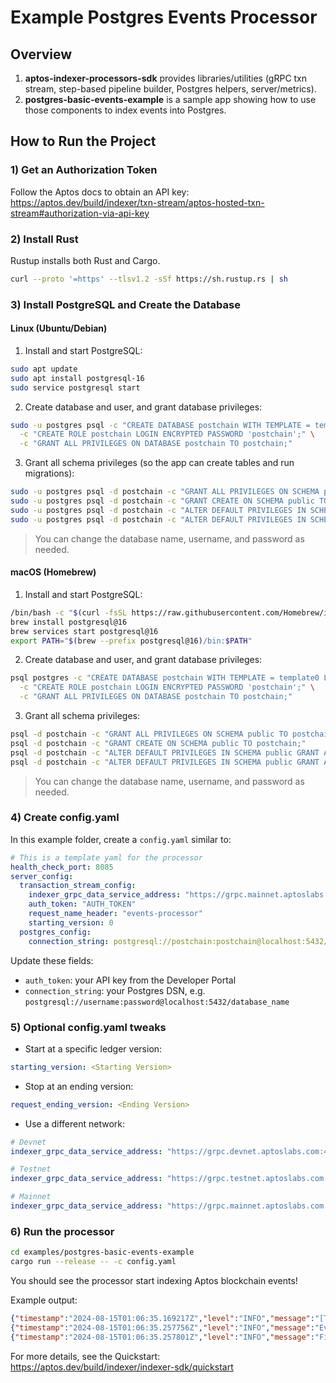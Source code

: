 # Example Postgres Events Processor

## Overview

1. **aptos-indexer-processors-sdk** provides libraries/utilities (gRPC txn stream, step-based pipeline builder, Postgres helpers, server/metrics).
2. **postgres-basic-events-example** is a sample app showing how to use those components to index events into Postgres.

## How to Run the Project

### 1) Get an Authorization Token
Follow the Aptos docs to obtain an API key: https://aptos.dev/build/indexer/txn-stream/aptos-hosted-txn-stream#authorization-via-api-key

### 2) Install Rust
Rustup installs both Rust and Cargo.

```bash
curl --proto '=https' --tlsv1.2 -sSf https://sh.rustup.rs | sh
```

### 3) Install PostgreSQL and Create the Database

#### Linux (Ubuntu/Debian)

1) Install and start PostgreSQL:
```bash
sudo apt update
sudo apt install postgresql-16
sudo service postgresql start
```

2) Create database and user, and grant database privileges:
```bash
sudo -u postgres psql -c "CREATE DATABASE postchain WITH TEMPLATE = template0 LC_COLLATE = 'C.UTF-8' LC_CTYPE = 'C.UTF-8' ENCODING 'UTF8';" \
  -c "CREATE ROLE postchain LOGIN ENCRYPTED PASSWORD 'postchain';" \
  -c "GRANT ALL PRIVILEGES ON DATABASE postchain TO postchain;"
```

3) Grant all schema privileges (so the app can create tables and run migrations):
```bash
sudo -u postgres psql -d postchain -c "GRANT ALL PRIVILEGES ON SCHEMA public TO postchain;"
sudo -u postgres psql -d postchain -c "GRANT CREATE ON SCHEMA public TO postchain;"
sudo -u postgres psql -d postchain -c "ALTER DEFAULT PRIVILEGES IN SCHEMA public GRANT ALL ON TABLES TO postchain;"
sudo -u postgres psql -d postchain -c "ALTER DEFAULT PRIVILEGES IN SCHEMA public GRANT ALL ON SEQUENCES TO postchain;"
```

> You can change the database name, username, and password as needed.

#### macOS (Homebrew)

1) Install and start PostgreSQL:
```bash
/bin/bash -c "$(curl -fsSL https://raw.githubusercontent.com/Homebrew/install/HEAD/install.sh)"
brew install postgresql@16
brew services start postgresql@16
export PATH="$(brew --prefix postgresql@16)/bin:$PATH"
```

2) Create database and user, and grant database privileges:
```bash
psql postgres -c "CREATE DATABASE postchain WITH TEMPLATE = template0 LC_COLLATE = 'C.UTF-8' LC_CTYPE = 'C.UTF-8' ENCODING 'UTF8';" \
  -c "CREATE ROLE postchain LOGIN ENCRYPTED PASSWORD 'postchain';" \
  -c "GRANT ALL PRIVILEGES ON DATABASE postchain TO postchain;"
```

3) Grant all schema privileges:
```bash
psql -d postchain -c "GRANT ALL PRIVILEGES ON SCHEMA public TO postchain;"
psql -d postchain -c "GRANT CREATE ON SCHEMA public TO postchain;"
psql -d postchain -c "ALTER DEFAULT PRIVILEGES IN SCHEMA public GRANT ALL ON TABLES TO postchain;"
psql -d postchain -c "ALTER DEFAULT PRIVILEGES IN SCHEMA public GRANT ALL ON SEQUENCES TO postchain;"
```

> You can change the database name, username, and password as needed.

### 4) Create config.yaml
In this example folder, create a `config.yaml` similar to:

```yaml
# This is a template yaml for the processor
health_check_port: 8085
server_config:
  transaction_stream_config:
    indexer_grpc_data_service_address: "https://grpc.mainnet.aptoslabs.com:443"
    auth_token: "AUTH_TOKEN"
    request_name_header: "events-processor"
    starting_version: 0
  postgres_config:
    connection_string: postgresql://postchain:postchain@localhost:5432/postchain
```

Update these fields:
- `auth_token`: your API key from the Developer Portal
- `connection_string`: your Postgres DSN, e.g. `postgresql://username:password@localhost:5432/database_name`

### 5) Optional config.yaml tweaks
- Start at a specific ledger version:
```yaml
starting_version: <Starting Version>
```
- Stop at an ending version:
```yaml
request_ending_version: <Ending Version>
```
- Use a different network:
```yaml
# Devnet
indexer_grpc_data_service_address: "https://grpc.devnet.aptoslabs.com:443"

# Testnet
indexer_grpc_data_service_address: "https://grpc.testnet.aptoslabs.com:443"

# Mainnet
indexer_grpc_data_service_address: "https://grpc.mainnet.aptoslabs.com:443"
```

### 6) Run the processor
```bash
cd examples/postgres-basic-events-example
cargo run --release -- -c config.yaml
```

You should see the processor start indexing Aptos blockchain events!

Example output:
```json
{"timestamp":"2024-08-15T01:06:35.169217Z","level":"INFO","message":"[Transaction Stream] Received transactions from GRPC.","stream_address":"https://grpc.testnet.aptoslabs.com/","connection_id":"5575cb8c-61fb-498f-aaae-868d1e8773ac","start_version":0,"end_version":4999,"start_txn_timestamp_iso":"1970-01-01T00:00:00.000000000Z","end_txn_timestamp_iso":"2022-09-09T01:49:02.023089000Z","num_of_transactions":5000,"size_in_bytes":5708539,"duration_in_secs":0.310734,"tps":16078,"bytes_per_sec":18371143.80788713,"filename":"/Users/reneetso/.cargo/git/checkouts/aptos-indexer-processor-sdk-2f3940a333c8389d/e1e1bdd/rust/transaction-stream/src/transaction_stream.rs","line_number":400,"threadName":"tokio-runtime-worker","threadId":"ThreadId(6)"}
{"timestamp":"2024-08-15T01:06:35.257756Z","level":"INFO","message":"Events version [0, 4999] stored successfully","filename":"src/processors/events/events_storer.rs","line_number":75,"threadName":"tokio-runtime-worker","threadId":"ThreadId(10)"}
{"timestamp":"2024-08-15T01:06:35.257801Z","level":"INFO","message":"Finished processing events from versions [0, 4999]","filename":"src/processors/events/events_processor.rs","line_number":90,"threadName":"tokio-runtime-worker","threadId":"ThreadId(17)"}
```

For more details, see the Quickstart: https://aptos.dev/build/indexer/indexer-sdk/quickstart
